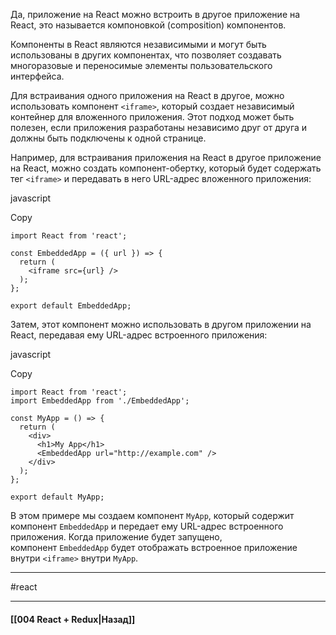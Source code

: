 Да, приложение на React можно встроить в другое приложение на React, это называется компоновкой (composition) компонентов.

Компоненты в React являются независимыми и могут быть использованы в других компонентах, что позволяет создавать многоразовые и переносимые элементы пользовательского интерфейса.

Для встраивания одного приложения на React в другое, можно использовать компонент `<iframe>`, который создает независимый контейнер для вложенного приложения. Этот подход может быть полезен, если приложения разработаны независимо друг от друга и должны быть подключены к одной странице.

Например, для встраивания приложения на React в другое приложение на React, можно создать компонент-обертку, который будет содержать тег `<iframe>` и передавать в него URL-адрес вложенного приложения:

javascript

Copy

```
import React from 'react';

const EmbeddedApp = ({ url }) => {
  return (
    <iframe src={url} />
  );
};

export default EmbeddedApp;
```

Затем, этот компонент можно использовать в другом приложении на React, передавая ему URL-адрес встроенного приложения:

javascript

Copy

```
import React from 'react';
import EmbeddedApp from './EmbeddedApp';

const MyApp = () => {
  return (
    <div>
      <h1>My App</h1>
      <EmbeddedApp url="http://example.com" />
    </div>
  );
};

export default MyApp;
```

В этом примере мы создаем компонент `MyApp`, который содержит компонент `EmbeddedApp` и передает ему URL-адрес встроенного приложения. Когда приложение будет запущено, компонент `EmbeddedApp` будет отображать встроенное приложение внутри `<iframe>` внутри `MyApp`.
____
#react

____

#### [[004 React + Redux|Назад]]